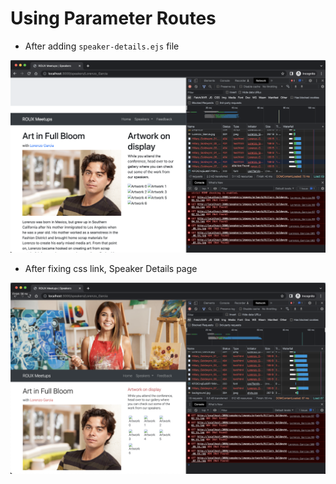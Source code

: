 # Using Parameter Routes

- After adding `speaker-details.ejs` file

![img](.images/image-2023-06-03-15-05-24.png)

- After fixing css link, Speaker Details page

![img](.images/image-2023-06-03-15-06-37.png)
